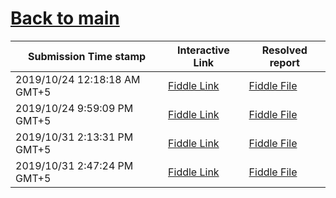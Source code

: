 # [Back to main](https://github.com/glaghari/database-assignement-2019)
|Submission Time stamp          | Interactive Link                                                                              | Resolved report                                                                              |
| ----------------------------- | --------------------------------------------------------------------------------------------- | -------------------------------------------------------------------------------------------- |
| 2019/10/24 12:18:18 AM GMT+5 | [Fiddle Link](https://dbfiddle.uk/?rdbms=oracle_11.2&fiddle=a5edf665d974a80f70db6327102733ee) | [Fiddle File](processed/csm-59/a5edf665d974a80f70db6327102733ee.md) |
| 2019/10/24 9:59:09 PM GMT+5 | [Fiddle Link](https://dbfiddle.uk/?rdbms=oracle_11.2&fiddle=61fd0b235d1437a2f8ad22a1ab60a836) | [Fiddle File](processed/csm-59/61fd0b235d1437a2f8ad22a1ab60a836.md) |
| 2019/10/31 2:13:31 PM GMT+5 | [Fiddle Link](https://dbfiddle.uk/?rdbms=oracle_11.2&fiddle=858a23fef807f115d70908be82dfd098) | [Fiddle File](processed/csm-59/858a23fef807f115d70908be82dfd098.md) |
| 2019/10/31 2:47:24 PM GMT+5 | [Fiddle Link](https://dbfiddle.uk/?rdbms=oracle_11.2&fiddle=06a62d82e071fbe023dd602d3a1ede4b) | [Fiddle File](processed/csm-59/06a62d82e071fbe023dd602d3a1ede4b.md) |
